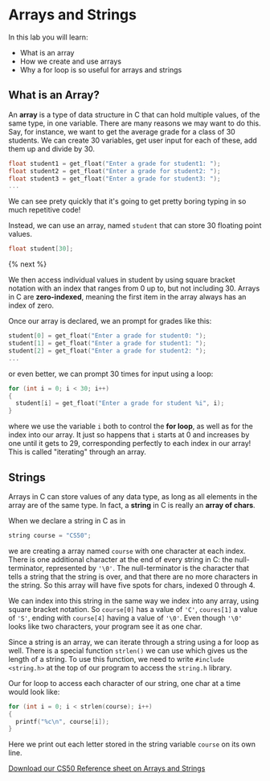 # Arrays and Strings

In this lab you will learn:

- What is an array
- How we create and use arrays
- Why a for loop is so useful for arrays and strings

## What is an Array?

An **array** is a type of data structure in C that can hold multiple values, of the same type, in one variable. There are many reasons we may want to do this. Say, for instance, we want to get the average grade for a class of 30 students. We can create 30 variables, get user input for each of these, add them up and divide by 30. 

```c
float student1 = get_float("Enter a grade for student1: ");
float student2 = get_float("Enter a grade for student2: ");
float student3 = get_float("Enter a grade for student3: ");
...
```

We can see prety quickly that it's going to get pretty boring typing in so much repetitive code!

Instead, we can use an array, named `student` that can store 30 floating point values.

```c
float student[30];
```

{% next %}

We then access individual values in student by using square bracket notation with an index that ranges from 0 up to, but not including 30. Arrays in C are **zero-indexed**, meaning the first item in the array always has an index of zero.

Once our array is declared, we an prompt for grades like this:
```c
student[0] = get_float("Enter a grade for student0: ");
student[1] = get_float("Enter a grade for student1: ");
student[2] = get_float("Enter a grade for student2: ");
...
```

or even better, we can prompt 30 times for input using a loop:

```c
for (int i = 0; i < 30; i++)
{
  student[i] = get_float("Enter a grade for student %i", i);
}
```

where we use the variable `i` both to control the **for loop**, as well as for the index into our array. It just so happens that `i` starts at 0 and increases by one until it gets to 29, corresponding perfectly to each index in our array! This is called "iterating" through an array.

## Strings

Arrays in C can store values of any data type, as long as all elements in the array are of the same type. In fact, a **string** in C is really an **array of chars**.

When we declare a string in C as in

```c
string course = "CS50";
```

we are creating a array named `course` with one character at each index. There is one additional character at the end of every string in C: the null-terminator, represented by `'\0'`. The null-terminator is the character that tells a string that the string is over, and that there are no more characters in the string. So this array will have five spots for chars, indexed 0 through 4.

We can index into this string in the same way we index into any array, using square bracket notation. So `course[0]` has a value of `'C'`, `coures[1]` a value of `'S'`, ending with `course[4]` having a value of `'\0'`. Even though `'\0'` looks like two characters, your program see it as one char.

Since a string is an array, we can iterate through a string using a for loop as well. There is a special function `strlen()` we can use which gives us the length of a string. To use this function, we need to write `#include <string.h>` at the top of our program to access the `string.h` library.

Our for loop to access each character of our string, one char at a time would look like:

```c
for (int i = 0; i < strlen(course); i++)
{
  printf("%c\n", course[i]);
}
```

Here we print out each letter stored in the string variable `course` on its own line.

[Download our CS50 Reference sheet on Arrays and Strings](https://ap.cs50.school/assets/pdfs/unit2/arrays_and_strings.pdf)
